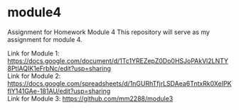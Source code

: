 # module4
Assignment for Homework Module 4
This repository will serve as my assignment for module 4.

Link for Module 1: https://docs.google.com/document/d/1Tc1YREZepZ0Do0HSJoPAkVl2LNTY8PtlAQIK1eFrbNc/edit?usp=sharing
<br>
Link for Module 2: https://docs.google.com/spreadsheets/d/1nGURhTfjrLSDAea6TntxRk0XeIPKflY141GAe-181AU/edit?usp=sharing
<br>
Link for Module 3: https://github.com/mm2288/module3
